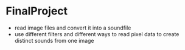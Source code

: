 # FinalProject
- read image files and convert it into a soundfile
- use different filters and different ways to read pixel data to create distinct sounds from one image
